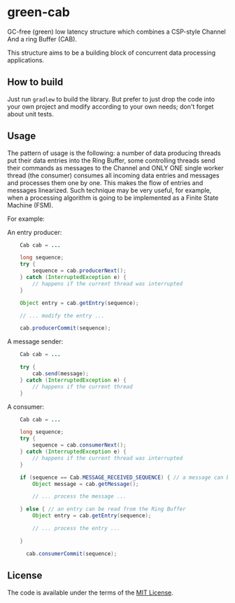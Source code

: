 # green-cab

GC-free (green) low latency structure which combines a CSP-style Channel And a ring Buffer (CAB).

This structure aims to be a building block of concurrent data processing applications.

## How to build

Just run `gradlew` to build the library. But prefer to just drop the code into your own project and modify according to your own needs; don't forget about unit tests.

## Usage

The pattern of usage is the following: a number of data producing threads put their data entries into the Ring Buffer, some
controlling threads send their commands as messages to the Channel and ONLY ONE single worker thread (the consumer) consumes
all incoming data entries and messages and processes them one by one. This makes the flow of entries and messages linearized.
Such technique may be very useful, for example, when a processing algorithm is going to be implemented as a Finite State Machine (FSM).

For example:

An entry producer:
```java
    Cab cab = ...

    long sequence;
    try {
        sequence = cab.producerNext();
    } catch (InterruptedException e) {
        // happens if the current thread was interrupted
    }

    Object entry = cab.getEntry(sequence);

    // ... modify the entry ...

    cab.producerCommit(sequence);
```

A message sender:

```java
    Cab cab = ...

    try {
        cab.send(message);
    } catch (InterruptedException e) {
        // happens if the current thread
    }
```

A consumer:

```java
    Cab cab = ...

    long sequence;
    try {
        sequence = cab.consumerNext();
    } catch (InterruptedException e) {
        // happens if the current thread was interrupted
    }

    if (sequence == Cab.MESSAGE_RECEIVED_SEQUENCE) { // a message can be read from the Channel
        Object message = cab.getMessage();

        // ... process the message ...

    } else { // an entry can be read from the Ring Buffer
        Object entry = cab.getEntry(sequence);

        // ... process the entry ...

    }

      cab.consumerCommit(sequence);
```

## License
The code is available under the terms of the [MIT License](http://opensource.org/licenses/MIT).